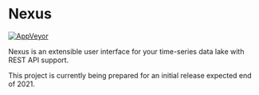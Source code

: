 # Nexus

[![AppVeyor](https://ci.appveyor.com/api/projects/status/github/apollo3zehn/nexus?svg=true&branch=master)](https://ci.appveyor.com/project/Apollo3zehn/Nexus)

Nexus is an extensible user interface for your time-series data lake with REST API support. 

This project is currently being prepared for an initial release expected end of 2021.
